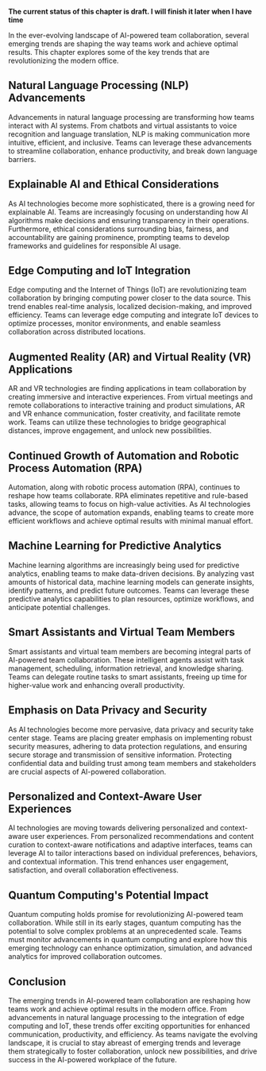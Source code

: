 **The current status of this chapter is draft. I will finish it later when I have time**

In the ever-evolving landscape of AI-powered team collaboration, several emerging trends are shaping the way teams work and achieve optimal results. This chapter explores some of the key trends that are revolutionizing the modern office.

Natural Language Processing (NLP) Advancements
----------------------------------------------

Advancements in natural language processing are transforming how teams interact with AI systems. From chatbots and virtual assistants to voice recognition and language translation, NLP is making communication more intuitive, efficient, and inclusive. Teams can leverage these advancements to streamline collaboration, enhance productivity, and break down language barriers.

Explainable AI and Ethical Considerations
-----------------------------------------

As AI technologies become more sophisticated, there is a growing need for explainable AI. Teams are increasingly focusing on understanding how AI algorithms make decisions and ensuring transparency in their operations. Furthermore, ethical considerations surrounding bias, fairness, and accountability are gaining prominence, prompting teams to develop frameworks and guidelines for responsible AI usage.

Edge Computing and IoT Integration
----------------------------------

Edge computing and the Internet of Things (IoT) are revolutionizing team collaboration by bringing computing power closer to the data source. This trend enables real-time analysis, localized decision-making, and improved efficiency. Teams can leverage edge computing and integrate IoT devices to optimize processes, monitor environments, and enable seamless collaboration across distributed locations.

Augmented Reality (AR) and Virtual Reality (VR) Applications
------------------------------------------------------------

AR and VR technologies are finding applications in team collaboration by creating immersive and interactive experiences. From virtual meetings and remote collaborations to interactive training and product simulations, AR and VR enhance communication, foster creativity, and facilitate remote work. Teams can utilize these technologies to bridge geographical distances, improve engagement, and unlock new possibilities.

Continued Growth of Automation and Robotic Process Automation (RPA)
-------------------------------------------------------------------

Automation, along with robotic process automation (RPA), continues to reshape how teams collaborate. RPA eliminates repetitive and rule-based tasks, allowing teams to focus on high-value activities. As AI technologies advance, the scope of automation expands, enabling teams to create more efficient workflows and achieve optimal results with minimal manual effort.

Machine Learning for Predictive Analytics
-----------------------------------------

Machine learning algorithms are increasingly being used for predictive analytics, enabling teams to make data-driven decisions. By analyzing vast amounts of historical data, machine learning models can generate insights, identify patterns, and predict future outcomes. Teams can leverage these predictive analytics capabilities to plan resources, optimize workflows, and anticipate potential challenges.

Smart Assistants and Virtual Team Members
-----------------------------------------

Smart assistants and virtual team members are becoming integral parts of AI-powered team collaboration. These intelligent agents assist with task management, scheduling, information retrieval, and knowledge sharing. Teams can delegate routine tasks to smart assistants, freeing up time for higher-value work and enhancing overall productivity.

Emphasis on Data Privacy and Security
-------------------------------------

As AI technologies become more pervasive, data privacy and security take center stage. Teams are placing greater emphasis on implementing robust security measures, adhering to data protection regulations, and ensuring secure storage and transmission of sensitive information. Protecting confidential data and building trust among team members and stakeholders are crucial aspects of AI-powered collaboration.

Personalized and Context-Aware User Experiences
-----------------------------------------------

AI technologies are moving towards delivering personalized and context-aware user experiences. From personalized recommendations and content curation to context-aware notifications and adaptive interfaces, teams can leverage AI to tailor interactions based on individual preferences, behaviors, and contextual information. This trend enhances user engagement, satisfaction, and overall collaboration effectiveness.

Quantum Computing's Potential Impact
------------------------------------

Quantum computing holds promise for revolutionizing AI-powered team collaboration. While still in its early stages, quantum computing has the potential to solve complex problems at an unprecedented scale. Teams must monitor advancements in quantum computing and explore how this emerging technology can enhance optimization, simulation, and advanced analytics for improved collaboration outcomes.

Conclusion
----------

The emerging trends in AI-powered team collaboration are reshaping how teams work and achieve optimal results in the modern office. From advancements in natural language processing to the integration of edge computing and IoT, these trends offer exciting opportunities for enhanced communication, productivity, and efficiency. As teams navigate the evolving landscape, it is crucial to stay abreast of emerging trends and leverage them strategically to foster collaboration, unlock new possibilities, and drive success in the AI-powered workplace of the future.
